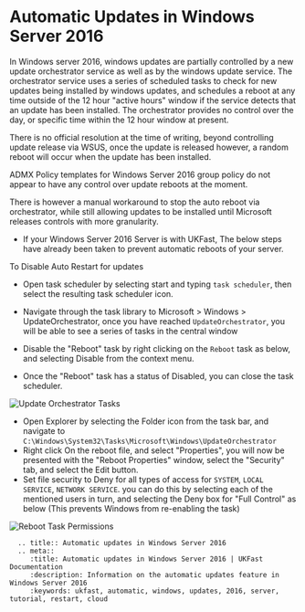 # Automatic Updates in Windows Server 2016


In Windows server 2016, windows updates are partially controlled by a new update orchestrator service as well as by the windows update service.
The orchestrator service uses a series of scheduled tasks to check for new updates being installed by windows updates, and schedules a reboot at any time outside of the 12 hour "active hours" window if the service detects that an update has been installed. The orchestrator provides no control over the day, or specific time within the 12 hour window at present.

There is no official resolution at the time of writing, beyond controlling update release via WSUS, once the update is released however, a random reboot will occur when the update has been installed.

ADMX Policy templates for Windows Server 2016 group policy do not appear to have any control over update reboots at the moment.

There is however a manual workaround to stop the auto reboot via orchestrator, while still allowing updates to be installed until Microsoft releases controls with more granularity.

* If your Windows Server 2016 Server is with UKFast, The below steps have already been taken to prevent automatic reboots of your server.

To Disable Auto Restart for updates

* Open task scheduler by selecting start and typing `task scheduler`, then select the resulting task scheduler icon.
* Navigate through the task library to Microsoft > Windows > <nospell>UpdateOrchestrator</nospell>, once you have reached `UpdateOrchestrator`, you will be able to see a series of tasks in the central window

* Disable the "Reboot" task by right clicking on the `Reboot` task as below, and selecting Disable from the context menu.
* Once the "Reboot" task has a status of Disabled, you can close the task scheduler.

![Update Orchestrator Tasks](files/windowsupdate/reboottask1.PNG)

* Open Explorer by selecting the Folder icon from the task bar, and navigate to `C:\Windows\System32\Tasks\Microsoft\Windows\UpdateOrchestrator`
* Right click On the reboot file, and select "Properties", you will now be presented with the "Reboot Properties" window, select the "Security" tab, and select the Edit button.
* Set file security to Deny for all types of access for `SYSTEM`, `LOCAL SERVICE`, `NETWORK SERVICE`. you can do this by selecting each of the mentioned users in turn, and selecting the Deny box for "Full Control" as below (This prevents Windows from re-enabling the task)

![Reboot Task Permissions](files/windowsupdate/rebootfileperms.PNG)

```eval_rst
  .. title:: Automatic updates in Windows Server 2016
  .. meta::
     :title: Automatic updates in Windows Server 2016 | UKFast Documentation
     :description: Information on the automatic updates feature in Windows Server 2016
     :keywords: ukfast, automatic, windows, updates, 2016, server, tutorial, restart, cloud
```
